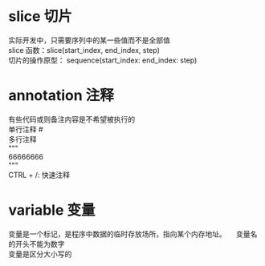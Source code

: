 # slice 切片   
实际开发中，只需要序列中的某一些值而不是全部值   
slice 函数：slice(start_index, end_index, step)    
切片的操作原型： sequence(start_index: end_index: step)   
 
# annotation 注释        
有些代码或则备注内容是不希望被执行的     
单行注释 #         
多行注释       
"""     
66666666     
"""     
CTRL + /: 快速注释     

# variable 变量        
变量是一个标记，是程序中数据的临时存放场所，指向某个内存地址。        
变量名的开头不能为数字     
变量是区分大小写的    
